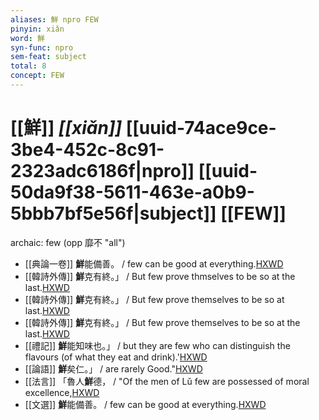 ```yaml
---
aliases: 鮮 npro FEW
pinyin: xiǎn
word: 鮮
syn-func: npro
sem-feat: subject
total: 8
concept: FEW 
---
```

# [[鮮]] *[[xiǎn]]*  [[uuid-74ace9ce-3be4-452c-8c91-2323adc6186f|npro]] [[uuid-50da9f38-5611-463e-a0b9-5bbb7bf5e56f|subject]] [[FEW]]
archaic: few (opp 靡不 "all")
 - [[典論一卷]] **鮮**能備善。 / few can be good at everything.[HXWD](https://hxwd.org/textview.html?location=CH2a1370_CHANT_001-1a.15)
 - [[韓詩外傳]] **鮮**克有終。」 / But few prove thmselves to be so at the last.[HXWD](https://hxwd.org/textview.html?location=KR1c0066_tls_005-17a.18)
 - [[韓詩外傳]] **鮮**克有終。」 / But few prove themselves to be so at last.[HXWD](https://hxwd.org/textview.html?location=KR1c0066_tls_008-23a.1)
 - [[韓詩外傳]] **鮮**克有終。」 / But few prove themselves to be so at the last.[HXWD](https://hxwd.org/textview.html?location=KR1c0066_tls_010-14a.1)
 - [[禮記]] **鮮**能知味也。」 / but they are few who can distinguish the flavours (of what they eat and drink).'[HXWD](https://hxwd.org/textview.html?location=KR1d0052_tls_032-2a.22)
 - [[論語]] **鮮**矣仁。」 / are rarely Good."[HXWD](https://hxwd.org/textview.html?location=KR1h0004_tls_017-30a.1)
 - [[法言]] 「魯人**鮮**德， / "Of the men of Lǔ few are possessed of moral excellence,[HXWD](https://hxwd.org/textview.html?location=KR3a0009_tls_003-19a.4)
 - [[文選]] **鮮**能備善。
                     / few can be good at everything.[HXWD](https://hxwd.org/textview.html?location=KR4h0001_tls_052-6a.13)